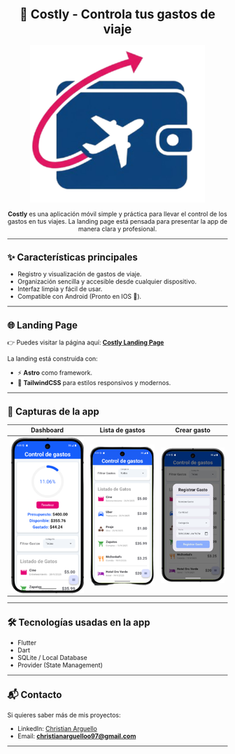 <h1 align="center">📱 Costly - Controla tus gastos de viaje</h1>

<p align="center">
  <img src="src/assets/logo.png" alt="Costly Demo" width="400"/>
</p>

<p align="center">
  <b>Costly</b> es una aplicación móvil simple y práctica para llevar el control de los gastos en tus viajes.  
  La landing page está pensada para presentar la app de manera clara y profesional.
</p>

---

## ✨ Características principales
- Registro y visualización de gastos de viaje.
- Organización sencilla y accesible desde cualquier dispositivo.
- Interfaz limpia y fácil de usar.
- Compatible con Android (Pronto en IOS 🚀).

---

## 🌐 Landing Page
👉 Puedes visitar la página aquí: **[Costly Landing Page](https://miportafolio.com/costly)**  

La landing está construida con:
- ⚡ **Astro** como framework.
- 🎨 **TailwindCSS** para estilos responsivos y modernos.

---

## 📸 Capturas de la app
| Dashboard | Lista de gastos | Crear gasto |
|-------|----------------|-------------|
| ![](src/assets/dashboard.png) | ![](src/assets/lista-gastos.png) | ![](src/assets/formulario.png) |

---

## 🛠️ Tecnologías usadas en la app
- Flutter
- Dart
- SQLite / Local Database
- Provider (State Management)

---

## 📬 Contacto
Si quieres saber más de mis proyectos:
- LinkedIn: [Christian Arguello](https://www.linkedin.com/in/christianargue/)  
- Email: **christianarguelloo97@gmail.com**

---
